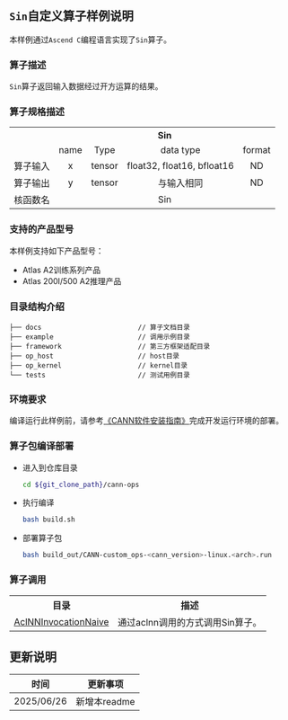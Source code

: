 ## `Sin`自定义算子样例说明 
本样例通过`Ascend C`编程语言实现了`Sin`算子。

### 算子描述
`Sin`算子返回输入数据经过开方运算的结果。

### 算子规格描述

<table style="border-collapse: collapse;">
  <tr>
    <th align="center";"></th>
    <th colspan="4" align="center";">Sin</th>
  </tr>
  <tr>
    <td align="center";"></td>
    <td align="center";">name</td>
    <td align="center";">Type</td>
    <td align="center";">data type</td>
    <td align="center";">format</td>
  </tr>
  <tr>
    <td align="center";">算子输入</td>
    <td align="center";">x</td>
    <td align="center";">tensor</td>
    <td align="center";">float32, float16, bfloat16</td>
    <td align="center";">ND</td>
  </tr>
  <tr>
    <td align="center";">算子输出</td>
    <td align="center";">y</td>
    <td align="center";">tensor</td>
    <td align="center";">与输入相同</td>
    <td align="center";">ND</td>
  </tr>
  <tr>
    <td align="center";">核函数名</td>
    <td colspan="4" align="center";">Sin</td>
  </tr>
</table>

### 支持的产品型号
本样例支持如下产品型号：
- Atlas A2训练系列产品
- Atlas 200I/500 A2推理产品

### 目录结构介绍
```
├── docs                        // 算子文档目录
├── example                     // 调用示例目录
├── framework                   // 第三方框架适配目录
├── op_host                     // host目录
├── op_kernel                   // kernel目录
└── tests                       // 测试用例目录
```

### 环境要求
编译运行此样例前，请参考[《CANN软件安装指南》](https://hiascend.com/document/redirect/CannCommunityInstSoftware)完成开发运行环境的部署。

### 算子包编译部署
  - 进入到仓库目录

    ```bash
    cd ${git_clone_path}/cann-ops
    ```

  - 执行编译

    ```bash
    bash build.sh
    ```

  - 部署算子包

    ```bash
    bash build_out/CANN-custom_ops-<cann_version>-linux.<arch>.run
    ```

### 算子调用
<table>
    <th>目录</th><th>描述</th>
    <tr>
        <td><a href="./examples/AclNNInvocationNaive"> AclNNInvocationNaive</td><td>通过aclnn调用的方式调用Sin算子。</td>
    </tr>
</table>

## 更新说明
| 时间 | 更新事项 |
|----|------|
| 2025/06/26 | 新增本readme |